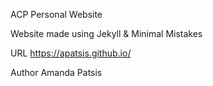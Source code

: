 
ACP Personal Website 

Website made using Jekyll & Minimal Mistakes

URL
https://apatsis.github.io/

Author
Amanda Patsis 
